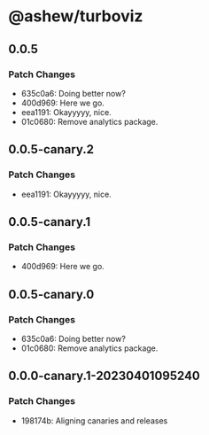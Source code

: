 # @ashew/turboviz

## 0.0.5

### Patch Changes

- 635c0a6: Doing better now?
- 400d969: Here we go.
- eea1191: Okayyyyy, nice.
- 01c0680: Remove analytics package.

## 0.0.5-canary.2

### Patch Changes

- eea1191: Okayyyyy, nice.

## 0.0.5-canary.1

### Patch Changes

- 400d969: Here we go.

## 0.0.5-canary.0

### Patch Changes

- 635c0a6: Doing better now?
- 01c0680: Remove analytics package.

## 0.0.0-canary.1-20230401095240

### Patch Changes

- 198174b: Aligning canaries and releases

